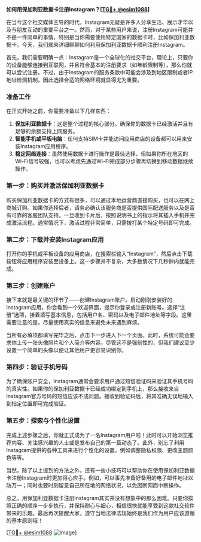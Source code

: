 **如何用保加利亚数据卡注册Instagram？[[TG💪+ @esim1088](https://t.me/s/esim1088)]**

在当今这个社交媒体主导的时代，Instagram无疑是许多人分享生活、展示才华以及与朋友互动的重要平台之一。然而，对于某些用户来说，注册Instagram可能并不是一件简单的事情，特别是当你需要使用特定国家的数据卡时，比如保加利亚数据卡。今天，我们就来详细聊聊如何利用保加利亚数据卡顺利注册Instagram。

首先，我们需要明确一点：Instagram是一个全球化的社交平台，理论上，只要你的设备能够连接到互联网，并且符合基本的注册要求（如年龄限制等），那么你就可以尝试注册。不过，由于Instagram的服务条款中可能会涉及到地区限制或者IP地址检测机制，因此选择合适的网络环境就显得尤为重要。

### 准备工作

在正式开始之前，你需要准备以下几样东西：

1. **保加利亚数据卡**：这是整个过程的核心部分。确保你的数据卡已经激活并且有足够的余额支持上网服务。
2. **智能手机或平板电脑**：任何支持SIM卡并能访问应用商店的设备都可以用来安装Instagram应用程序。
3. **稳定网络连接**：虽然使用数据卡进行操作是最佳选择，但如果你所在地区的Wi-Fi信号较强，也可以考虑先通过Wi-Fi完成部分步骤再切换到移动数据继续操作。

### 第一步：购买并激活保加利亚数据卡

购买保加利亚数据卡的方式有很多，可以通过本地运营商直接购买，也可以在网上商城订购。如果你选择后者，请务必确认该服务商是否提供国际配送服务以及是否有可靠的客服团队支持。一旦收到卡片后，按照说明书上的指示将其插入手机并完成激活流程。通常情况下，激活过程非常简单，只需拨打某个特定号码即可完成。

### 第二步：下载并安装Instagram应用

打开你的手机或平板设备的应用商店，在搜索栏输入“Instagram”，然后点击下载按钮将应用程序安装至设备上。这一步骤并不复杂，大多数情况下几秒钟内就能完成。

### 第三步：创建账户

接下来就是最关键的环节了——创建Instagram账户。启动刚刚安装好的Instagram应用，你会看到一个欢迎界面，提示你登录或注册新账号。选择“注册”选项，接着填写基本信息，包括用户名、密码以及电子邮件地址等字段。这里需要注意的是，尽量使用真实的信息来避免未来遇到麻烦。

当所有必填项都填写完毕之后，点击下一步进入下一个页面。此时，系统可能会要求你上传一张头像照片和个人简介等内容。尽管这不是强制性的，但我们建议至少设置一个简单的头像以便让其他用户更容易识别你。

### 第四步：验证手机号码

为了确保账户安全，Instagram通常会要求用户通过短信验证码来验证其手机号码的真实性。如果你的保加利亚数据卡已经成功绑定到手机上，那么接收来自Instagram官方号码的短信应该不成问题。接收到验证码后，将其准确无误地输入到指定位置即可完成验证。

### 第五步：探索与个性化设置

完成上述步骤之后，你就正式成为了一名Instagram用户啦！此时可以开始浏览推荐内容、关注感兴趣的人士或是发布自己的第一篇动态了。此外，别忘了利用Instagram提供的各种工具来进行个性化的设置，例如调整隐私权限、更改主题颜色等等。

当然，除了以上提到的方法之外，还有一些小技巧可以帮助你在使用保加利亚数据卡注册Instagram时更加得心应手。例如，可以事先准备好备用的电子邮件地址以防万一；同时也要时刻留意自己所在地的网络状况，以免因断网而中断操作。

总之，用保加利亚数据卡注册Instagram其实并没有想象中的那么困难。只要你按照正确的顺序一步步执行，并保持耐心与细心，相信很快就能享受到这款社交软件带来的乐趣。最后再次提醒大家，遵守当地法律法规始终是我们作为用户应该遵循的基本原则哦！

[[TG💪+ @esim1088](https://t.me/s/esim1088) ![Image](https://i.postimg.cc/4NQfJmqS/Snipaste-2025-05-13-00-14-12.png)]